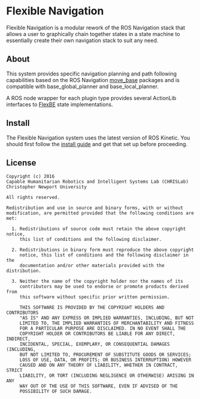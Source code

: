 Flexible Navigation
===================

Flexible Navigation is a modular rework of the ROS Navigation stack that allows
a user to graphically chain together states in a state machine to essentially
create their own navigation stack to suit any need.

About
-----

This system provides specific navigation planning and path following
capabilities based on the ROS Navigation [move_base] packages and is compatible
with base_global_planner and base_local_planner.

A ROS node wrapper for each plugin type provides several ActionLib
interfaces to [FlexBE] state implementations.

Install
-------

The Flexible Navigation system uses the latest version of ROS Kinetic. You
should first follow the [install guide] and get that set up before proceeding.

License
-------

	Copyright (c) 2016
	Capable Humanitarian Robotics and Intelligent Systems Lab (CHRISLab)
	Christopher Newport University

	All rights reserved.

	Redistribution and use in source and binary forms, with or without
	modification, are permitted provided that the following conditions are met:

	  1. Redistributions of source code must retain the above copyright notice,
	     this list of conditions and the following disclaimer.

	  2. Redistributions in binary form must reproduce the above copyright
	     notice, this list of conditions and the following disclaimer in the
	     documentation and/or other materials provided with the distribution.

	  3. Neither the name of the copyright holder nor the names of its
	     contributors may be used to endorse or promote products derived from
	     this software without specific prior written permission.

	     THIS SOFTWARE IS PROVIDED BY THE COPYRIGHT HOLDERS AND CONTRIBUTORS
	     "AS IS" AND ANY EXPRESS OR IMPLIED WARRANTIES, INCLUDING, BUT NOT
	     LIMITED TO, THE IMPLIED WARRANTIES OF MERCHANTABILITY AND FITNESS
	     FOR A PARTICULAR PURPOSE ARE DISCLAIMED. IN NO EVENT SHALL THE
	     COPYRIGHT HOLDER OR CONTRIBUTORS BE LIABLE FOR ANY DIRECT, INDIRECT,
	     INCIDENTAL, SPECIAL, EXEMPLARY, OR CONSEQUENTIAL DAMAGES (INCLUDING,
	     BUT NOT LIMITED TO, PROCUREMENT OF SUBSTITUTE GOODS OR SERVICES;
	     LOSS OF USE, DATA, OR PROFITS; OR BUSINESS INTERRUPTION) HOWEVER
	     CAUSED AND ON ANY THEORY OF LIABILITY, WHETHER IN CONTRACT, STRICT
	     LIABILITY, OR TORT (INCLUDING NEGLIGENCE OR OTHERWISE) ARISING IN ANY
	     WAY OUT OF THE USE OF THIS SOFTWARE, EVEN IF ADVISED OF THE
	     POSSIBILITY OF SUCH DAMAGE.

[FlexBE]: flexbe.github.io
[move_base]: http://wiki.ros.org/move_base
[install guide]: http://wiki.ros.org/kinetic/Installation
